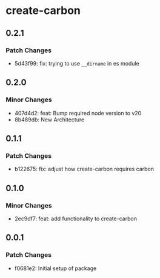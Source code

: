 # create-carbon

## 0.2.1

### Patch Changes

- 5d43f99: fix: trying to use `__dirname` in es module

## 0.2.0

### Minor Changes

- 407d4d2: feat: Bump required node version to v20
- 8b489db: New Architecture

## 0.1.1

### Patch Changes

- b122675: fix: adjust how create-carbon requires carbon

## 0.1.0

### Minor Changes

- 2ec9df7: feat: add functionality to create-carbon

## 0.0.1

### Patch Changes

- f0681e2: Initial setup of package
